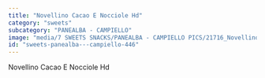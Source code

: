 ```yaml
---
title: "Novellino Cacao E Nocciole Hd"
category: "sweets"
subcategory: "PANEALBA - CAMPIELLO"
image: "media/7 SWEETS SNACKS/PANEALBA - CAMPIELLO PICS/21716_Novellino Cacao e Nocciole HD.jpg"
id: "sweets-panealba---campiello-446"
---
```


Novellino Cacao E Nocciole Hd
